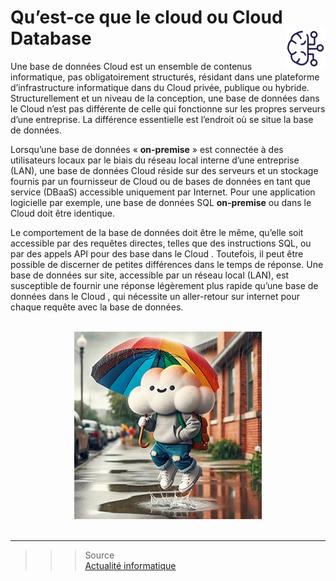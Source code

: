 # **Qu’est-ce que le cloud ou Cloud Database** <a href="../"><img src="../../assets/bi.svg" alt="Business intelligence" align="right" height="64px"></a>
Une base de données Cloud est un ensemble de contenus informatique, pas obligatoirement structurés, résidant dans une plateforme d’infrastructure informatique dans du Cloud privée, publique ou hybride. Structurellement et un niveau de la conception, une base de données dans le Cloud n’est pas différente de celle qui fonctionne sur les propres serveurs d’une entreprise. La différence essentielle est l’endroit où se situe la base de données.

Lorsqu’une base de données « __on-premise__ » est connectée à des utilisateurs locaux par le biais du réseau local interne d’une entreprise (LAN), une base de données Cloud réside sur des serveurs et un stockage fournis par un fournisseur de Cloud ou de bases de données en tant que service (DBaaS) accessible uniquement par Internet. Pour une application logicielle par exemple, une base de données SQL __on-premise__ ou dans le Cloud doit être identique.

Le comportement de la base de données doit être le même, qu’elle soit accessible par des requêtes directes, telles que des instructions SQL, ou par des appels API pour des base dans le Cloud . Toutefois, il peut être possible de discerner de petites différences dans le temps de réponse. Une base de données sur site, accessible par un réseau local (LAN), est susceptible de fournir une réponse légèrement plus rapide qu’une base de données dans le Cloud , qui nécessite un aller-retour sur internet pour chaque requête avec la base de données.

<div align="center"><br><a href="#"><img src="../../assets/cloud1.jpg" alt="Cloud"></a><br><br></div>

___
>>> Source  
[Actualité informatique](https://actualiteinformatique.fr/cloud/definition-cloud-database)
